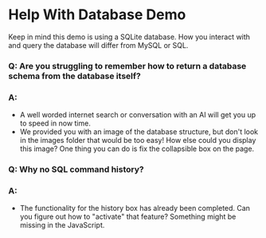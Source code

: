 # Help With Database Demo

Keep in mind this demo is using a SQLite database. How you interact with and query the database will differ from MySQL or SQL.

### Q: Are you struggling to remember how to return a database schema from the database itself?

### A:
- A well worded internet search or conversation with an AI will get you up to speed in now time.
- We provided you with an image of the database structure, but don't look in the images folder that would be too easy! How else could you display this image? One thing you can do is fix the collapsible box on the page.

### Q: Why no SQL command history?

### A:
- The functionality for the history box has already been completed. Can you figure out how to "activate" that feature? Something might be missing in the JavaScript. 
